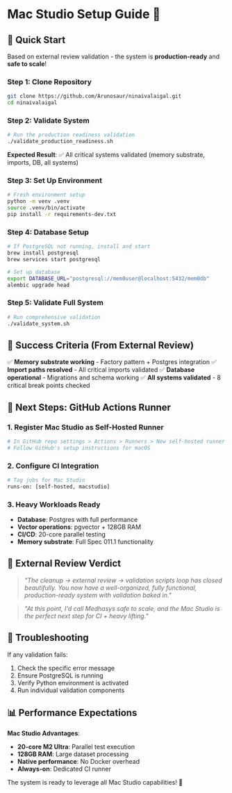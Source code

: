 # Mac Studio Setup Guide 🚀

## 🎯 Quick Start

Based on external review validation - the system is **production-ready** and **safe to scale**!

### Step 1: Clone Repository
```bash
git clone https://github.com/Arunosaur/ninaivalaigal.git
cd ninaivalaigal
```

### Step 2: Validate System
```bash
# Run the production readiness validation
./validate_production_readiness.sh
```

**Expected Result**: ✅ All critical systems validated (memory substrate, imports, DB, all systems)

### Step 3: Set Up Environment
```bash
# Fresh environment setup
python -m venv .venv
source .venv/bin/activate
pip install -r requirements-dev.txt
```

### Step 4: Database Setup
```bash
# If PostgreSQL not running, install and start
brew install postgresql
brew services start postgresql

# Set up database
export DATABASE_URL="postgresql://mem0user@localhost:5432/mem0db"
alembic upgrade head
```

### Step 5: Validate Full System
```bash
# Run comprehensive validation
./validate_system.sh
```

## 🎯 Success Criteria (From External Review)

✅ **Memory substrate working** - Factory pattern + Postgres integration
✅ **Import paths resolved** - All critical imports validated
✅ **Database operational** - Migrations and schema working
✅ **All systems validated** - 8 critical break points checked

## 🚀 Next Steps: GitHub Actions Runner

### 1. Register Mac Studio as Self-Hosted Runner
```bash
# In GitHub repo settings > Actions > Runners > New self-hosted runner
# Follow GitHub's setup instructions for macOS
```

### 2. Configure CI Integration
```bash
# Tag jobs for Mac Studio
runs-on: [self-hosted, macstudio]
```

### 3. Heavy Workloads Ready
- **Database**: Postgres with full performance
- **Vector operations**: pgvector + 128GB RAM
- **CI/CD**: 20-core parallel testing
- **Memory substrate**: Full Spec 011.1 functionality

## 🎉 External Review Verdict

> *"The cleanup → external review → validation scripts loop has closed beautifully. You now have a well-organized, fully functional, production-ready system with validation baked in."*

> *"At this point, I'd call Medhasys safe to scale, and the Mac Studio is the perfect next step for CI + heavy lifting."*

## 🔧 Troubleshooting

If any validation fails:
1. Check the specific error message
2. Ensure PostgreSQL is running
3. Verify Python environment is activated
4. Run individual validation components

## 📊 Performance Expectations

**Mac Studio Advantages**:
- **20-core M2 Ultra**: Parallel test execution
- **128GB RAM**: Large dataset processing
- **Native performance**: No Docker overhead
- **Always-on**: Dedicated CI runner

The system is ready to leverage all Mac Studio capabilities! 🎯
